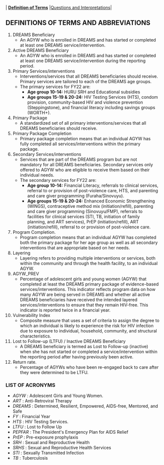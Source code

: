  | **[Definition of Terms](https://ecyola.github.io)** |[Questions and Interpretations](https://ecyola.github.io/indicators)|


## DEFINITIONS OF TERMS AND ABBREVIATIONS

1. DREAMS Beneficiary
    - An AGYW who is enrolled in DREAMS and has started or completed at least one DREAMS service/intervention.
2. Active DREAMS Beneficiary
    - An AGYW who is enrolled in DREAMS and has started or completed at least one DREAMS service/intervention during the reporting period.
3. Primary Services/interventions
    - Interventions/services that all DREAMS beneficiaries should receive. Primary services are tailored to each of the DREAMS age groups.
    - The primary services for FY22 are:
        - **Age group 10-14:** HURU SRH and Educational subsidies
        - **Age groups 15-19 & 20-24:** HIV Testing Services (HTS), condom provision, community-based HIV and violence prevention (Steppingstone), and financial literacy including savings groups (WORTH+).
4. Primary Package
    - A standardized set of all primary interventions/services that all DREAMS beneficiaries should receive.
5. Primary Package Completion
    - Primary package completion means that an individual AGYW has fully completed all services/interventions within the primary package.
6. Secondary Services/interventions
    - Services that are part of the DREAMS program but are not mandatory for all DREAMS beneficiaries. Secondary services only offered to AGYW who are eligible to receive them based on their individual needs.
    - The secondary services for FY22 are:
      - **Age group 10-14:** Financial Literacy, referrals to clinical services, referral to or provision of post-violence care, HTS, and parenting and care giver programming (Furaha/Sinovuyu).
      - **Age groups 15-19 & 20-24:** Enhanced Economic Strengthening (WINGS), contraceptive method mix (initiation/refill), parenting and care giver programming (Sinovuyu/FMP), referrals to facilities for clinical services (STI, TB, initiation of family planning, and ART services), PrEP (initiation/refill), ART (initiation/refill), referral to or provision of post-violence care.
7. Program Completion.
    - Program completion means that an individual AGYW has completed both the primary package for her age group as well as all secondary interventions that are appropriate based on her needs.
8. Layering
    - Layering refers to providing multiple interventions or services, both within the community and through the health facility, to an individual AGYW.
9. AGYW_PREV
    - Percentage of adolescent girls and young women (AGYW) that completed at least the DREAMS primary package of evidence-based services/interventions. This indicator reflects program data on how many AGYW are being served in DREAMS and whether all active DREAMS beneficiaries have received the intended layered services/interventions to ensure that they remain HIV-free. This indicator is reported twice in a financial year.
10. Vulnerability Index
    - Composite measure that uses a set of criteria to assign the degree to which an individual is likely to experience the risk for HIV infection due to exposure to individual, household, community, and structural characteristics.
11. Lost to Follow-up (LTFU) / Inactive DREAMS Beneficiary
    - A DREAMS beneficiary is termed as Lost to Follow-up (inactive) when she has not started or completed a service/intervention within the reporting period after having previously been active.
12. Return rate.
    - Percentage of AGYWs who have been re-engaged back to care after they were determined to be LTFU.


### LIST OF ACRONYMS

  - _AGYW_ : Adolescent Girls and Young Women.
  - _ART_ : Anti-Retroviral Therapy
  - _DREAMS_ : Determined, Resilient, Empowered, AIDS-free, Mentored, and Safe
  - _FY_ : Financial Year
  - _HTS_ : HIV Testing Services.
  - _LTFU_ : Lost to Follow Up
  - _PEPFAR_ : The President's Emergency Plan for AIDS Relief
  - _PrEP_ : Pre-exposure prophylaxis
  - _SRH_ : Sexual and Reproductive Health
  - _SRHS_ : Sexual and Reproductive Health Services
  - _STI_ : Sexually Transmitted Infection
  - _TB_ : Tuberculosis
